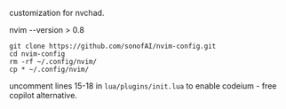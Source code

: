 customization for nvchad.

nvim --version > 0.8
```
git clone https://github.com/sonofAI/nvim-config.git
cd nvim-config
rm -rf ~/.config/nvim/
cp * ~/.config/nvim/
```
uncomment lines 15-18 in `lua/plugins/init.lua` to enable codeium - free copilot alternative.
